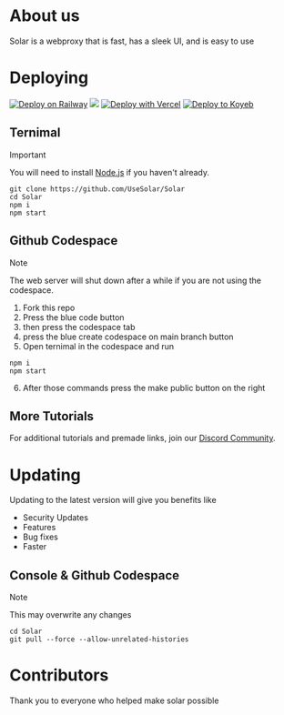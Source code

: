 # About us

Solar is a webproxy that is fast, has a sleek UI, and is easy to use

# Deploying

[![Deploy on Railway](https://binbashbanana.github.io/deploy-buttons/buttons/remade/railway.svg)](https://railway.app/template/h7StcI?referralCode=u82tqg)
<a href="https://render.com/deploy?repo=https://github.com/usesolar/solar">
<img src="https://raw.githubusercontent.com/BinBashBanana/deploy-buttons/main/buttons/remade/render.svg"></img></a>
[![Deploy with Vercel](https://binbashbanana.github.io/deploy-buttons/buttons/remade/vercel.svg)](https://vercel.com/new/clone?repositoryurl=https://github.com/usesolar/solar)
[![Deploy to Koyeb](https://binbashbanana.github.io/deploy-buttons/buttons/remade/koyeb.svg)](https://app.koyeb.com/deploy?type=git&repository=github.com/usesolar/solar)

## Ternimal

> [!IMPORTANT]
> You will need to install [Node.js](https://nodejs.org/en/download/prebuilt-installer) if you haven't already.

```
git clone https://github.com/UseSolar/Solar
cd Solar
npm i
npm start
```

## Github Codespace

> [!NOTE]
> The web server will shut down after a while if you are not using the codespace.

1. Fork this repo
2. Press the blue code button
3. then press the codespace tab
4. press the blue create codespace on main branch button
5. Open ternimal in the codespace and run

```
npm i
npm start
```

6. After those commands press the make public button on the right

## More Tutorials

For additional tutorials and premade links, join our [Discord Community](https://dsc.gg/usesolar).
# Updating

Updating to the latest version will give you benefits like

- Security Updates
- Features
- Bug fixes
- Faster

## Console & Github Codespace

> [!NOTE]
> This may overwrite any changes

```
cd Solar
git pull --force --allow-unrelated-histories
```

# Contributors

Thank you to everyone who helped make solar possible
